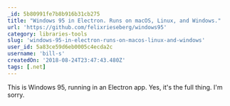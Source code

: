 ```yaml
---
_id: 5b80991fe7b8b916b31cb275
title: "Windows 95 in Electron. Runs on macOS, Linux, and Windows."
url: 'https://github.com/felixrieseberg/windows95'
category: libraries-tools
slug: 'windows-95-in-electron-runs-on-macos-linux-and-windows'
user_id: 5a83ce59d6eb0005c4ecda2c
username: 'bill-s'
createdOn: '2018-08-24T23:47:43.480Z'
tags: [.net]
---
```


This is Windows 95, running in an Electron app. Yes, it's the full thing. I'm sorry.


